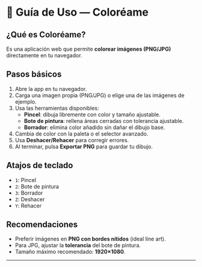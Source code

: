 # 📖 Guía de Uso — Coloréame

## ¿Qué es Coloréame?
Es una aplicación web que permite **colorear imágenes (PNG/JPG)** directamente en tu navegador.

## Pasos básicos
1. Abre la app en tu navegador.
2. Carga una imagen propia (PNG/JPG) o elige una de las imágenes de ejemplo.
3. Usa las herramientas disponibles:
   - **Pincel**: dibuja libremente con color y tamaño ajustable.
   - **Bote de pintura**: rellena áreas cerradas con tolerancia ajustable.
   - **Borrador**: elimina color añadido sin dañar el dibujo base.
4. Cambia de color con la paleta o el selector avanzado.
5. Usa **Deshacer/Rehacer** para corregir errores.
6. Al terminar, pulsa **Exportar PNG** para guardar tu dibujo.

## Atajos de teclado
- `1`: Pincel
- `2`: Bote de pintura
- `3`: Borrador
- `Z`: Deshacer
- `Y`: Rehacer

## Recomendaciones
- Preferir imágenes en **PNG con bordes nítidos** (ideal line art).
- Para JPG, ajustar la **tolerancia** del bote de pintura.
- Tamaño máximo recomendado: **1920×1080**.

---

